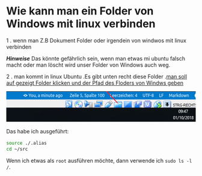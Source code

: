# Wie kann man ein Folder von Windows mit linux verbinden

1 . wenn man Z.B Dokument Folder oder irgendein von windwos mit linux verbinden

 ***Hinweise***  Das könnte gefährlich sein, wenn man etwas mi ubuntu falsch macht oder man löscht wird unser Folder von Windows auch weg.

2 . man kommt in linux Ubuntu .Es gibt unten recht diese Folder .[man soll auf gezeigt Folder klicken und der Pfad des Floders von Windws geben](docs/images/FB_IMG_1521394107752.jpg)

![Das ist ein Link](docs/images/2018-10-01_09_47_50-.png)

Das habe ich ausgeführt:

```bash
source ./.alias
cd ~/src
```

Wenn ich etwas als `root` ausführen möchte, dann verwende ich `sudo ls -l /`.